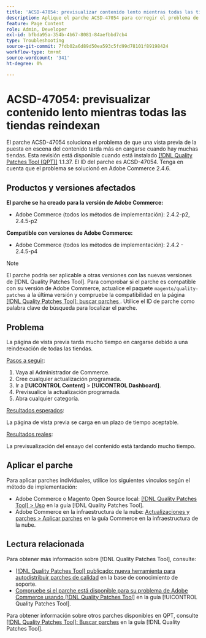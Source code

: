 ```yaml
---
title: 'ACSD-47054: previsualizar contenido lento mientras todas las tiendas reindexan'
description: Aplique el parche ACSD-47054 para corregir el problema de Adobe Commerce en el que la página de vista previa tarda en cargarse debido al reíndice de todas las tiendas.
feature: Page Content
role: Admin, Developer
exl-id: bfbda95a-354b-4b67-8081-84aefbbd7cb4
type: Troubleshooting
source-git-commit: 7fdb02a6d89d50ea593c5fd99d78101f89198424
workflow-type: tm+mt
source-wordcount: '341'
ht-degree: 0%

---
```


# ACSD-47054: previsualizar contenido lento mientras todas las tiendas reindexan

El parche ACSD-47054 soluciona el problema de que una vista previa de la puesta en escena del contenido tarda más en cargarse cuando hay muchas tiendas. Esta revisión está disponible cuando está instalado [[!DNL Quality Patches Tool (QPT)]](https://experienceleague.adobe.com/en/docs/commerce-operations/tools/quality-patches-tool/quality-patches-tool-to-self-serve-quality-patches) 1.1.37. El ID del parche es ACSD-47054. Tenga en cuenta que el problema se solucionó en Adobe Commerce 2.4.6.

## Productos y versiones afectados

**El parche se ha creado para la versión de Adobe Commerce:**

* Adobe Commerce (todos los métodos de implementación): 2.4.2-p2, 2.4.5-p2

**Compatible con versiones de Adobe Commerce:**

* Adobe Commerce (todos los métodos de implementación): 2.4.2 - 2.4.5-p4

>[!NOTE]
>
>El parche podría ser aplicable a otras versiones con las nuevas versiones de [!DNL Quality Patches Tool]. Para comprobar si el parche es compatible con su versión de Adobe Commerce, actualice el paquete `magento/quality-patches` a la última versión y compruebe la compatibilidad en la página [[!DNL Quality Patches Tool]: buscar parches ](https://experienceleague.adobe.com/tools/commerce-quality-patches/index.html). Utilice el ID de parche como palabra clave de búsqueda para localizar el parche.

## Problema

La página de vista previa tarda mucho tiempo en cargarse debido a una reindexación de todas las tiendas.

<u>Pasos a seguir</u>:

1. Vaya al Administrador de Commerce.
1. Cree cualquier actualización programada.
1. Ir a **[!UICONTROL Content]** > **[!UICONTROL Dashboard]**.
1. Previsualice la actualización programada.
1. Abra cualquier categoría.

<u>Resultados esperados</u>:

La página de vista previa se carga en un plazo de tiempo aceptable.

<u>Resultados reales</u>:

La previsualización del ensayo del contenido está tardando mucho tiempo.

## Aplicar el parche

Para aplicar parches individuales, utilice los siguientes vínculos según el método de implementación:

* Adobe Commerce o Magento Open Source local: [[!DNL Quality Patches Tool] > Uso](/help/tools/quality-patches-tool/usage.md) en la guía [!DNL Quality Patches Tool].
* Adobe Commerce en la infraestructura de la nube: [Actualizaciones y parches > Aplicar parches](https://experienceleague.adobe.com/docs/commerce-cloud-service/user-guide/develop/upgrade/apply-patches.html) en la guía Commerce en la infraestructura de la nube.

## Lectura relacionada

Para obtener más información sobre [!DNL Quality Patches Tool], consulte:

* [[!DNL Quality Patches Tool] publicado: nueva herramienta para autodistribuir parches de calidad](https://experienceleague.adobe.com/en/docs/commerce-operations/tools/quality-patches-tool/quality-patches-tool-to-self-serve-quality-patches) en la base de conocimiento de soporte.
* [Compruebe si el parche está disponible para su problema de Adobe Commerce usando [!DNL Quality Patches Tool]](/help/tools/quality-patches-tool/patches-available-in-qpt/check-patch-for-magento-issue-with-magento-quality-patches.md) en la guía [!UICONTROL Quality Patches Tool].


Para obtener información sobre otros parches disponibles en QPT, consulte [[!DNL Quality Patches Tool]: Buscar parches](https://experienceleague.adobe.com/tools/commerce-quality-patches/index.html) en la guía [!DNL Quality Patches Tool].
